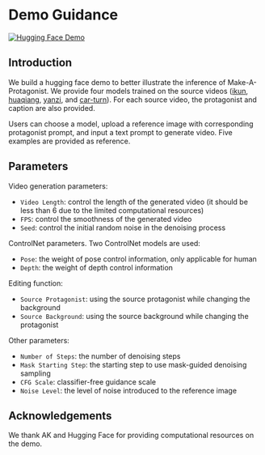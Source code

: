 # Demo Guidance

[![Hugging Face Demo](https://img.shields.io/badge/%F0%9F%A4%97%20Hugging%20Face-Demo-blue)](https://huggingface.co/spaces/Make-A-Protagonist/Make-A-Protagonist-inference)

## Introduction
We build a hugging face demo to better illustrate the inference of Make-A-Protagonist. We provide four models trained on the source videos ([ikun](https://github.com/Make-A-Protagonist/Make-A-Protagonist/tree/main/data/ikun), [huaqiang](https://github.com/Make-A-Protagonist/Make-A-Protagonist/tree/main/data/huaqiang), [yanzi](https://github.com/Make-A-Protagonist/Make-A-Protagonist/tree/main/data/yanzi), and [car-turn](https://github.com/Make-A-Protagonist/Make-A-Protagonist/tree/main/data/car-turn)). For each source video, the protagonist and caption are also provided.

Users can choose a model, upload a reference image with corresponding protagonist prompt, and input a text prompt to generate video. Five examples are provided as reference.


## Parameters

Video generation parameters:
- `Video Length`: control the length of the generated video (it should be less than 6 due to the limited computational resources)
- `FPS`: control the smoothness of the generated video
- `Seed`: control the initial random noise in the denoising process

ControlNet parameters. Two ControlNet models are used:
- `Pose`: the weight of pose control information, only applicable for human
- `Depth`: the weight of depth control information

Editing function:
- `Source Protagonist`: using the source protagonist while changing the background
- `Source Background`: using the source background while changing the protagonist

Other parameters:
- `Number of Steps`: the number of denoising steps
- `Mask Starting Step`: the starting step to use mask-guided denoising sampling
- `CFG Scale`: classifier-free guidance scale
- `Noise Level`: the level of noise introduced to the reference image

## Acknowledgements
We thank AK and Hugging Face for providing computational resources on the demo.
